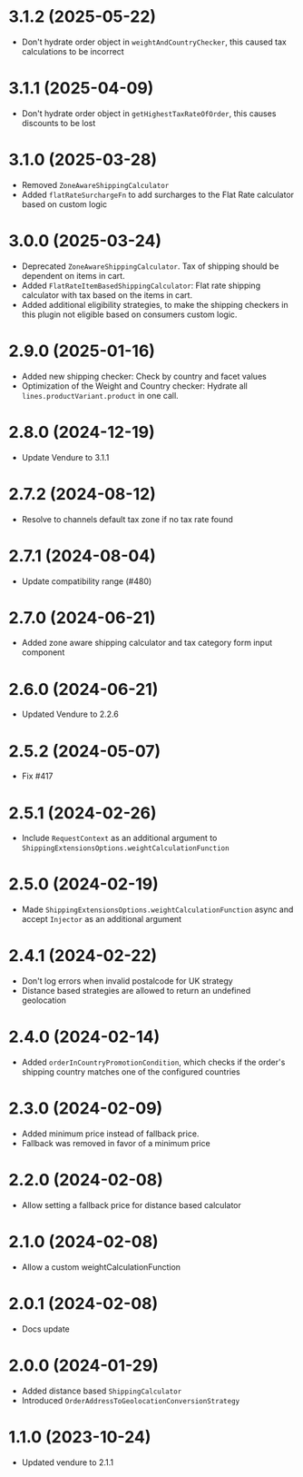 # 3.1.2 (2025-05-22)

- Don't hydrate order object in `weightAndCountryChecker`, this caused tax calculations to be incorrect

# 3.1.1 (2025-04-09)

- Don't hydrate order object in `getHighestTaxRateOfOrder`, this causes discounts to be lost

# 3.1.0 (2025-03-28)

- Removed `ZoneAwareShippingCalculator`
- Added `flatRateSurchargeFn` to add surcharges to the Flat Rate calculator based on custom logic

# 3.0.0 (2025-03-24)

- Deprecated `ZoneAwareShippingCalculator`. Tax of shipping should be dependent on items in cart.
- Added `FlatRateItemBasedShippingCalculator`: Flat rate shipping calculator with tax based on the items in cart.
- Added additional eligibility strategies, to make the shipping checkers in this plugin not eligible based on consumers custom logic.

# 2.9.0 (2025-01-16)

- Added new shipping checker: Check by country and facet values
- Optimization of the Weight and Country checker: Hydrate all `lines.productVariant.product` in one call.

# 2.8.0 (2024-12-19)

- Update Vendure to 3.1.1

# 2.7.2 (2024-08-12)

- Resolve to channels default tax zone if no tax rate found

# 2.7.1 (2024-08-04)

- Update compatibility range (#480)

# 2.7.0 (2024-06-21)

- Added zone aware shipping calculator and tax category form input component

# 2.6.0 (2024-06-21)

- Updated Vendure to 2.2.6

# 2.5.2 (2024-05-07)

- Fix #417

# 2.5.1 (2024-02-26)

- Include `RequestContext` as an additional argument to `ShippingExtensionsOptions.weightCalculationFunction`

# 2.5.0 (2024-02-19)

- Made `ShippingExtensionsOptions.weightCalculationFunction` async and accept `Injector` as an additional argument

# 2.4.1 (2024-02-22)

- Don't log errors when invalid postalcode for UK strategy
- Distance based strategies are allowed to return an undefined geolocation

# 2.4.0 (2024-02-14)

- Added `orderInCountryPromotionCondition`, which checks if the order's shipping country matches one of the configured countries

# 2.3.0 (2024-02-09)

- Added minimum price instead of fallback price.
- Fallback was removed in favor of a minimum price

# 2.2.0 (2024-02-08)

- Allow setting a fallback price for distance based calculator

# 2.1.0 (2024-02-08)

- Allow a custom weightCalculationFunction

# 2.0.1 (2024-02-08)

- Docs update

# 2.0.0 (2024-01-29)

- Added distance based `ShippingCalculator`
- Introduced `OrderAddressToGeolocationConversionStrategy`

# 1.1.0 (2023-10-24)

- Updated vendure to 2.1.1
